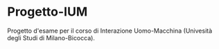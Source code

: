 # Progetto-IUM
Progetto d'esame per il corso di Interazione Uomo-Macchina (Univesità degli Studi di Milano-Bicocca). 
